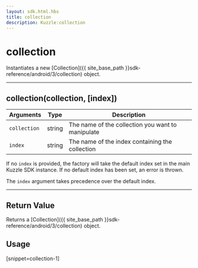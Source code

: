 ```yaml
---
layout: sdk.html.hbs
title: collection
description: Kuzzle:collection
---
```

  

# collection
Instantiates a new [Collection]({{ site_base_path }}sdk-reference/android/3/collection) object.

---

## collection(collection, [index])

| Arguments | Type | Description |
|---------------|---------|----------------------------------------|
| ``collection`` | string | The name of the collection you want to manipulate |
| ``index`` | string | The name of the index containing the collection |

If no ``index`` is provided, the factory will take the default index set in the main Kuzzle SDK instance. If no default index has been set, an error is thrown.

The ``index`` argument takes precedence over the default index.

---

## Return Value

Returns a [Collection]({{ site_base_path }}sdk-reference/android/3/collection) object.

## Usage

[snippet=collection-1]
